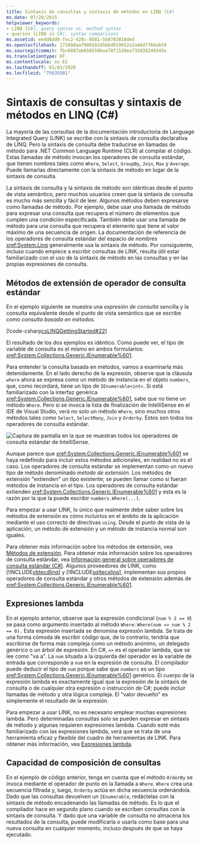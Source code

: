 ```yaml
---
title: Sintaxis de consultas y sintaxis de métodos en LINQ (C#)
ms.date: 07/20/2015
helpviewer_keywords:
- LINQ [C#], query syntax vs. method syntax
- queries [LINQ in C#], syntax comparisons
ms.assetid: eedd6dd9-fec2-428c-9581-5b8783810ded
ms.openlocfilehash: 17280daaf98010245bbd019652a2a46d7f66ab59
ms.sourcegitcommit: 7bc6887ab658550baa78f1520ea735838249345e
ms.translationtype: HT
ms.contentlocale: es-ES
ms.lasthandoff: 01/03/2020
ms.locfileid: "75635501"
---
```

# <a name="query-syntax-and-method-syntax-in-linq-c"></a>Sintaxis de consultas y sintaxis de métodos en LINQ (C#)
La mayoría de las consultas de la documentación introductoria de Language Integrated Query (LINK) se escribe con la sintaxis de consulta declarativa de LINQ. Pero la sintaxis de consulta debe traducirse en llamadas de método para .NET Common Language Runtime (CLR) al compilar el código. Estas llamadas de método invocan los operadores de consulta estándar, que tienen nombres tales como `Where`, `Select`, `GroupBy`, `Join`, `Max` y `Average`. Puede llamarlas directamente con la sintaxis de método en lugar de la sintaxis de consulta.  
  
 La sintaxis de consulta y la sintaxis de método son idénticas desde el punto de vista semántico, pero muchos usuarios creen que la sintaxis de consulta es mucho más sencilla y fácil de leer. Algunos métodos deben expresarse como llamadas de método. Por ejemplo, debe usar una llamada de método para expresar una consulta que recupera el número de elementos que cumplen una condición especificada. También debe usar una llamada de método para una consulta que recupera el elemento que tiene el valor máximo de una secuencia de origen. La documentación de referencia de los operadores de consulta estándar del espacio de nombres <xref:System.Linq> generalmente usa la sintaxis de método. Por consiguiente, incluso cuando empiece a escribir consultas de LINK, resulta útil estar familiarizado con el uso de la sintaxis de método en las consultas y en las propias expresiones de consulta.  
  
## <a name="standard-query-operator-extension-methods"></a>Métodos de extensión de operador de consulta estándar  
 En el ejemplo siguiente se muestra una *expresión de consulta* sencilla y la consulta equivalente desde el punto de vista semántico que se escribe como *consulta basada en métodos*.  
  
 [!code-csharp[csLINQGettingStarted#22](~/samples/snippets/csharp/VS_Snippets_VBCSharp/CsLINQGettingStarted/CS/Class1.cs#22)]  
  
 El resultado de los dos ejemplos es idéntico. Como puede ver, el tipo de variable de consulta es el mismo en ambos formularios: <xref:System.Collections.Generic.IEnumerable%601>.  
  
 Para entender la consulta basada en métodos, vamos a examinarla más detenidamente. En el lado derecho de la expresión, observe que la cláusula `where` ahora se expresa como un método de instancia en el objeto `numbers`, que, como recordará, tiene un tipo de `IEnumerable<int>`. Si está familiarizado con la interfaz genérica <xref:System.Collections.Generic.IEnumerable%601>, sabe que no tiene un método `Where`. Pero si se invoca la lista de finalización de IntelliSense en el IDE de Visual Studio, verá no solo un método `Where`, sino muchos otros métodos tales como `Select`, `SelectMany`, `Join` y `Orderby`. Estos son todos los operadores de consulta estándar.  
  
 ![Captura de pantalla en la que se muestran todos los operadores de consulta estándar de IntelliSense.](./media/query-syntax-and-method-syntax-in-linq/standard-query-operators.png)  
  
 Aunque parece que <xref:System.Collections.Generic.IEnumerable%601> se haya redefinido para incluir estos métodos adicionales, en realidad no es el caso. Los operadores de consulta estándar se implementan como un nuevo tipo de método denominado *método de extensión*. Los métodos de extensión "extienden" un tipo existente; se pueden llamar como si fueran métodos de instancia en el tipo. Los operadores de consulta estándar extienden <xref:System.Collections.Generic.IEnumerable%601> y esta es la razón por la que la puede escribir `numbers.Where(...)`.  
  
 Para empezar a usar LINK, lo único que realmente debe saber sobre los métodos de extensión es cómo incluirlos en el ámbito de la aplicación mediante el uso correcto de directivas `using`. Desde el punto de vista de la aplicación, un método de extensión y un método de instancia normal son iguales.  
  
 Para obtener más información sobre los métodos de extensión, vea [Métodos de extensión](../../classes-and-structs/extension-methods.md). Para obtener más información sobre los operadores de consulta estándar, vea [Información general sobre operadores de consulta estándar (C#)](./standard-query-operators-overview.md). Algunos proveedores de LINK, como [!INCLUDE[vbtecdlinq](~/includes/vbtecdlinq-md.md)] y [!INCLUDE[sqltecxlinq](~/includes/sqltecxlinq-md.md)], implementan sus propios operadores de consulta estándar y otros métodos de extensión además de <xref:System.Collections.Generic.IEnumerable%601>.  
  
## <a name="lambda-expressions"></a>Expresiones lambda  
 En el ejemplo anterior, observe que la expresión condicional (`num % 2 == 0`) se pasa como argumento insertado al método `Where`: `Where(num => num % 2 == 0).` Esta expresión insertada se denomina expresión lambda. Se trata de una forma cómoda de escribir código que, de lo contrario, tendría que escribirse de forma más compleja como un método anónimo, un delegado genérico o un árbol de expresión. En C#, `=>` es el operador lambda, que se lee como "va a". La `num` situada a la izquierda del operador es la variable de entrada que corresponde a `num` en la expresión de consulta. El compilador puede deducir el tipo de `num` porque sabe que `numbers` es un tipo <xref:System.Collections.Generic.IEnumerable%601> genérico. El cuerpo de la expresión lambda es exactamente igual que la expresión de la sintaxis de consulta o de cualquier otra expresión o instrucción de C#; puede incluir llamadas de método y otra lógica compleja. El "valor devuelto" es simplemente el resultado de la expresión.  
  
 Para empezar a usar LINK, no es necesario emplear muchas expresiones lambda. Pero determinadas consultas solo se pueden expresar en sintaxis de método y algunas requieren expresiones lambda. Cuando esté más familiarizado con las expresiones lambda, verá que se trata de una herramienta eficaz y flexible del cuadro de herramientas de LINK. Para obtener más información, vea [Expresiones lambda](../../statements-expressions-operators/lambda-expressions.md).  
  
## <a name="composability-of-queries"></a>Capacidad de composición de consultas  
 En el ejemplo de código anterior, tenga en cuenta que el método `OrderBy` se invoca mediante el operador de punto en la llamada a `Where`. `Where` crea una secuencia filtrada y, luego, `Orderby` actúa en dicha secuencia ordenándola. Dado que las consultas devuelven un `IEnumerable`, redáctelas con la sintaxis de método encadenando las llamadas de método. Es lo que el compilador hace en segundo plano cuando se escriben consultas con la sintaxis de consulta. Y dado que una variable de consulta no almacena los resultados de la consulta, puede modificarla o usarla como base para una nueva consulta en cualquier momento, incluso después de que se haya ejecutado.  
